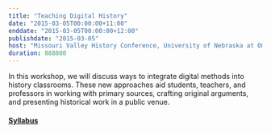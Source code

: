 ```yaml
---
title: "Teaching Digital History"
date: "2015-03-05T00:00:00+11:00"
enddate: "2015-03-05T00:00:00+12:00"
publishdate: "2015-03-05"
host: "Missouri Valley History Conference, University of Nebraska at Omaha"
duration: 888800
---
```


In this workshop, we will discuss ways to integrate digital methods into history classrooms. These new approaches aid students, teachers, and professors in working with primary sources, crafting original arguments, and presenting historical work in a public venue.

#### [Syllabus](https://docs.google.com/document/d/11Efu9HDXd2ASVCDIGUtJxQE-JOlOCSw1G5V26TTOuNU/edit?usp=sharing)